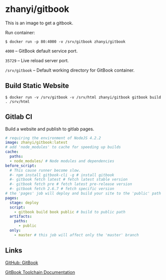 # zhanyi/gitbook

This is an image to get a gitbook. 

Run container:

```
$ docker run -p 80:4000 -v /srv/gitbook zhanyi/gitbook
```

`4000` – GitBook default service port.

`35729` – Live reload server port.

`/srv/gitbook` – Default working directory for GitBook container.

## Build Static Website

```
$ docker run -v /srv/gitbook -v /srv/html zhanyi/gitbook gitbook build . /srv/html
```

## Gitlab CI

Build a website and publish to gitlab pages.

```yml
# requiring the environment of NodeJS 4.2.2
image: zhanyi/gitbook:latest
# add 'node_modules' to cache for speeding up builds
cache:
  paths:
  - node_modules/ # Node modules and dependencies
before_script:
  # This cause runner become slow.
  #- npm install gitbook-cli -g # install gitbook
  #- gitbook fetch latest # fetch latest stable version
  #- gitbook fetch pre # fetch latest pre-release version
  #- gitbook fetch 2.6.7 # fetch specific version
# the 'pages' job will deploy and build your site to the 'public' path
pages:
  stage: deploy
  script:
    - gitbook build book public # build to public path
  artifacts:
    paths:
      - public
  only:
    - master # this job will affect only the 'master' branch
```
## Links

[GitHub: GitBook](https://github.com/GitbookIO/gitbook)

[GitBook Toolchain Documentation](http://toolchain.gitbook.com)
